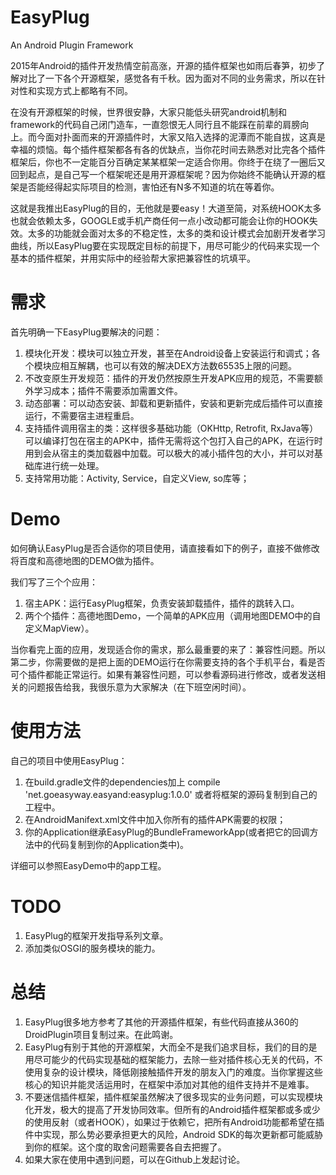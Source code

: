 # EasyPlug
An Android Plugin Framework


2015年Android的插件开发热情空前高涨，开源的插件框架也如雨后春笋，初步了解对比了一下各个开源框架，感觉各有千秋。因为面对不同的业务需求，所以在针对性和实现方式上都略有不同。

在没有开源框架的时候，世界很安静，大家只能低头研究android机制和framework的代码自己闭门造车，一直怨恨无人同行且不能踩在前辈的肩膀向上。而今面对扑面而来的开源插件时，大家又陷入选择的泥潭而不能自拔，这真是幸福的烦恼。每个插件框架都各有各的优缺点，当你花时间去熟悉对比完各个插件框架后，你也不一定能百分百确定某某框架一定适合你用。你终于在绕了一圈后又回到起点，是自己写一个框架呢还是用开源框架呢？因为你始终不能确认开源的框架是否能经得起实际项目的检测，害怕还有N多不知道的坑在等着你。

这就是我推出EasyPlug的目的，无他就是要easy！大道至简，对系统HOOK太多也就会依赖太多，GOOGLE或手机产商任何一点小改动都可能会让你的HOOK失效。太多的功能就会面对太多的不稳定性，太多的类和设计模式会加剧开发者学习曲线，所以EasyPlug要在实现既定目标的前提下，用尽可能少的代码来实现一个基本的插件框架，并用实际中的经验帮大家把兼容性的坑填平。

# 需求
首先明确一下EasyPlug要解决的问题：

1. 模块化开发：模块可以独立开发，甚至在Android设备上安装运行和调式；各个模块应相互解耦，也可以有效的解决DEX方法数65535上限的问题。
2. 不改变原生开发规范：插件的开发仍然按原生开发APK应用的规范，不需要额外学习成本；插件不需要添加需置文件。
3. 动态部署：可以动态安装、卸载和更新插件，安装和更新完成后插件可以直接运行，不需要宿主进程重启。
4. 支持插件调用宿主的类：这样很多基础功能（OKHttp, Retrofit, RxJava等）可以编译打包在宿主的APK中，插件无需将这个包打入自己的APK，在运行时用到会从宿主的类加载器中加载。可以极大的减小插件包的大小，并可以对基础库进行统一处理。
5. 支持常用功能：Activity, Service，自定义View, so库等；

# Demo
如何确认EasyPlug是否合适你的项目使用，请直接看如下的例子，直接不做修改将百度和高德地图的DEMO做为插件。

我们写了三个个应用：

1. 宿主APK：运行EasyPlug框架，负责安装卸载插件，插件的跳转入口。
2. 两个个插件：高德地图Demo，一个简单的APK应用（调用地图DEMO中的自定义MapView）。

当你看完上面的应用，发现适合你的需求，那么最重要的来了：兼容性问题。所以第二步，你需要做的是把上面的DEMO运行在你需要支持的各个手机平台，看是否可个插件都能正常运行。如果有兼容性问题，可以参看源码进行修改，或者发送相关的问题报告给我，我很乐意为大家解决（在下班空闲时间）。

# 使用方法
自己的项目中使用EasyPlug：

1. 在build.gradle文件的dependencies加上
compile 'net.goeasyway.easyand:easyplug:1.0.0'
或者将框架的源码复制到自己的工程中。
2. 在AndroidManifext.xml文件中加入你所有的插件APK需要的权限；
3. 你的Application继承EasyPlug的BundleFrameworkApp(或者把它的回调方法中的代码复制到你的Application类中)。

详细可以参照EasyDemo中的app工程。

# TODO
1. EasyPlug的框架开发指导系列文章。
2. 添加类似OSGI的服务模块的能力。

# 总结
1. EasyPlug很多地方参考了其他的开源插件框架，有些代码直接从360的DroidPlugin项目复制过来。在此鸣谢。
2. EasyPlug有别于其他的开源框架，大而全不是我们追求目标，我们的目的是用尽可能少的代码实现基础的框架能力，去除一些对插件核心无关的代码，不使用复杂的设计模块，降低刚接触插件开发的朋友入门的难度。当你掌握这些核心的知识并能灵活运用时，在框架中添加对其他的组件支持并不是难事。
3. 不要迷信插件框架，插件框架虽然解决了很多现实的业务问题，可以实现模块化开发，极大的提高了开发协同效率。但所有的Android插件框架都或多或少的使用反射（或者HOOK），如果过于依赖它，把所有Android功能都希望在插件中实现，那么势必要承担更大的风险，Android SDK的每次更新都可能威胁到你的框架。这个度的取舍问题需要各自去把握了。
4. 如果大家在使用中遇到问题，可以在Github上发起讨论。

